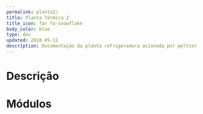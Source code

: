 ```yaml
---
permalink: planta2/
title: Planta Térmica 2
title_icon: far fa-snowflake
body_color: blue
type: doc
updated: 2018-05-12
description: Documentação da planta refrigeradora acionada por peltier.
---
```


# Descrição

# Módulos
